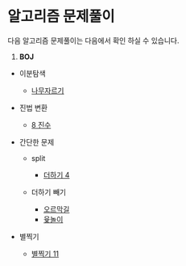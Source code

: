 # 알고리즘 문제풀이

다음 알고리즘 문제풀이는 다음에서 확인 하실 수 있습니다.

1. **BOJ**

- 이분탐색

   - [나무자르기](http://stompesi.tistory.com/entry/%EB%82%98%EB%AC%B4%EC%9E%90%EB%A5%B4%EA%B8%B0)

- 진법 변환

   - [8 진수](http://stompesi.tistory.com/entry/8%EC%A7%84%EC%88%98)

- 간단한 문제

   - split

     - [더하기 4](http://stompesi.tistory.com/entry/%E1%84%83%E1%85%A5%E1%84%92%E1%85%A1%E1%84%80%E1%85%B5-11024)
   - 더하기 빼기
     - [오르막길](http://stompesi.tistory.com/entry/%E1%84%8B%E1%85%A9%E1%84%85%E1%85%B3%E1%84%86%E1%85%A1%E1%86%A8%E1%84%80%E1%85%B5%E1%86%AF-2846)
     - [윷놀이](http://stompesi.tistory.com/entry/%E1%84%8B%E1%85%B2%E1%86%BE%E1%84%82%E1%85%A9%E1%86%AF%E1%84%8B%E1%85%B5-2490)


- 별찍기
  - [별찍기 11](http://stompesi.tistory.com/entry/%E1%84%87%E1%85%A7%E1%86%AF%E1%84%8D%E1%85%B5%E1%86%A8%E1%84%80%E1%85%B5-11-2448)


